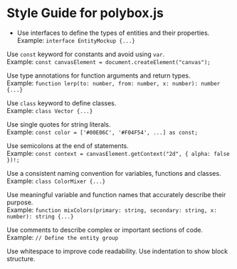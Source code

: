 # Style Guide for polybox.js

- Use interfaces to define the types of entities and their properties.  
Example: ```interface EntityMockup {...}```

Use ```const``` keyword for constants and avoid using ```var```.  
Example: ```const canvasElement = document.createElement("canvas");```

Use type annotations for function arguments and return types.  
Example: ```function lerp(to: number, from: number, x: number): number {...}```

Use ```class``` keyword to define classes.  
Example: ```class Vector {...}```

Use single quotes for string literals.  
Example: ```const color = ['#00E06C', '#F04F54', ...] as const;```

Use semicolons at the end of statements.  
Example: ```const context = canvasElement.getContext("2d", { alpha: false })!;```

Use a consistent naming convention for variables, functions and classes.  
Example: ```class ColorMixer {...}```

Use meaningful variable and function names that accurately describe their purpose.  
Example: ```function mixColors(primary: string, secondary: string, x: number): string {...}```

Use comments to describe complex or important sections of code.  
Example: ```// Define the entity group```

Use whitespace to improve code readability. Use indentation to show block structure.  